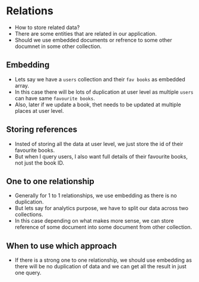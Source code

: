 # Relations

- How to store related data?
- There are some entities that are related in our application.
- Should we use embedded documents or refrence to some other documnet in some other collection.


## Embedding

- Lets say we have a `users` collection and their `fav books` as embedded array.
- In this case there will be lots of duplication at user level as multiple `users` can have same `favourite books`.
- Also, later if we update a book, thet needs to be updated at multiple places at user level.


## Storing references

- Insted of storing all the data at user level, we just store the id of their favourite books.
- But when I query users, I also want full details of their favourite books, not just the book ID.

## One to one relationship

- Generally for 1 to 1 relationships, we use embedding as there is no duplication.
- But lets say for analytics purpose, we have to split our data across two collections.
- In this case depending on what makes more sense, we can store reference of some document into some document from other collection.


## When to use which approach

- If there is a strong one to one relationship, we should use embedding as there will be no duplication of data and we can get all the result in just one query.
